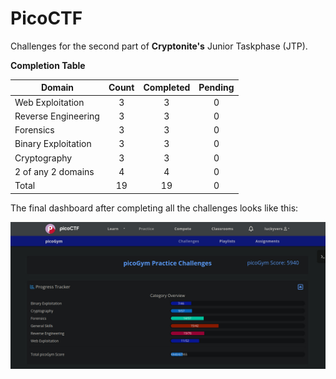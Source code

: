 # PicoCTF

Challenges for the second part of **Cryptonite's** Junior Taskphase (JTP).

**Completion Table**

| **Domain**          | **Count** | **Completed** | **Pending** |
| ------------------- | :-------: | :-----------: | :---------: |
| Web Exploitation    |   3       |   3           |    0        |
| Reverse Engineering |   3       |   3           |    0        |
| Forensics           |   3       |   3           |    0        |
| Binary Exploitation |   3       |   3           |    0        |
| Cryptography        |   3       |   3           |    0        |
| 2 of any 2 domains  |   4       |   4           |    0        |
| Total               |   19      |   19          |    0        |

The final dashboard after completing all the challenges looks like this:

![Pico Score 5940](./Images/final_dashboard_screenshot.jpg)

